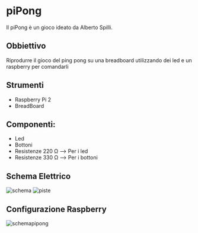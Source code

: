 # piPong
Il piPong è un gioco ideato da Alberto Spilli.

## Obbiettivo
Riprodurre il gioco del ping pong su una breadboard utilizzando dei led e un raspberry per comandarli

## Strumenti
  - Raspberry Pi 2
  - BreadBoard

## Componenti:
  - Led
  - Bottoni
  - Resistenze 220 Ω --> Per i led
  - Resistenze 330 Ω --> Per i bottoni
  
## Schema Elettrico
![schema](https://cloud.githubusercontent.com/assets/24460427/26282190/57cea3e4-3e0c-11e7-987a-1b6c0cc40f01.JPG)
![piste](https://cloud.githubusercontent.com/assets/24460427/26282209/a960f0d6-3e0c-11e7-908f-970fc390b56a.JPG)

## Configurazione Raspberry
![schemapipong](https://cloud.githubusercontent.com/assets/24460427/23797310/8d9b2920-059f-11e7-959e-2afce00323d8.png)
